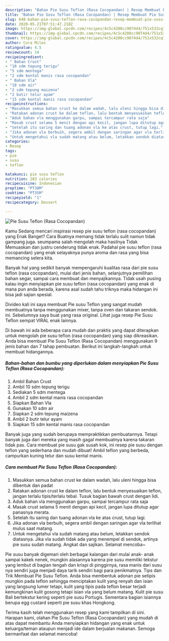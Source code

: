 ```yaml
---
description: "Bahan Pie Susu Teflon (Rasa Cocopandan) | Resep Membuat Pie Susu Teflon (Rasa Cocopandan) Yang Sedap"
title: "Bahan Pie Susu Teflon (Rasa Cocopandan) | Resep Membuat Pie Susu Teflon (Rasa Cocopandan) Yang Sedap"
slug: 648-bahan-pie-susu-teflon-rasa-cocopandan-resep-membuat-pie-susu-teflon-rasa-cocopandan-yang-sedap
date: 2020-05-21T07:51:47.218Z
image: https://img-global.cpcdn.com/recipes/4c5c4208cc9074d4/751x532cq70/pie-susu-teflon-rasa-cocopandan-foto-resep-utama.jpg
thumbnail: https://img-global.cpcdn.com/recipes/4c5c4208cc9074d4/751x532cq70/pie-susu-teflon-rasa-cocopandan-foto-resep-utama.jpg
cover: https://img-global.cpcdn.com/recipes/4c5c4208cc9074d4/751x532cq70/pie-susu-teflon-rasa-cocopandan-foto-resep-utama.jpg
author: Cora Miles
ratingvalue: 4.5
reviewcount: 14
recipeingredient:
- " Bahan Crust"
- "10 sdm tepung terigu"
- "5 sdm mentega"
- "2 sdm kental manis rasa cocopandan"
- " Bahan Vla"
- "10 sdm air"
- "2 sdm tepung maizena"
- "2 butir telur ayam"
- "15 sdm kental manis rasa cocopandan"
recipeinstructions:
- "Masukkan semua bahan crust ke dalam wadah, lalu uleni hingga bisa dibentuk dan padat"
- "Ratakan adonan crust ke dalam teflon, lalu bentuk menyesuaikan teflon, jangan terlalu tipis/terlalu tebal. Tusuk bagian bawah crust dengan lidi."
- "Aduk bahan vla menggunakan garpu, sampai tercampur rata saja"
- "Masak crust selama 5 menit dengan api kecil, jangan lupa ditutup agar panasnya merata."
- "Setelah itu saring dan tuang adonan vla ke atas crust, tutup lagi."
- "Jika adonan vla berbuih, segera ambil dengan saringan agar vla terlihat mulus saat matang."
- "Untuk mengetahui vla sudah matang atau belum, letakkan sendok diatasnya. Jika vla sudah tidak ada yang menempel di sendok, artinya pie susu sudah matang. Angkat dan sajikan. Selamat mencoba~"
categories:
- Resep
tags:
- pie
- susu
- teflon

katakunci: pie susu teflon 
nutrition: 283 calories
recipecuisine: Indonesian
preptime: "PT38M"
cooktime: "PT35M"
recipeyield: "1"
recipecategory: Dessert

---
```



![Pie Susu Teflon (Rasa Cocopandan)](https://img-global.cpcdn.com/recipes/4c5c4208cc9074d4/751x532cq70/pie-susu-teflon-rasa-cocopandan-foto-resep-utama.jpg)

Kamu Sedang mencari inspirasi resep pie susu teflon (rasa cocopandan) yang Enak Banget? Cara Buatnya memang tidak terlalu sulit namun tidak gampang juga. seumpama salah mengolah maka hasilnya Tidak Memuaskan dan justru cenderung tidak enak. Padahal pie susu teflon (rasa cocopandan) yang enak selayaknya punya aroma dan rasa yang bisa memancing selera kita.

Banyak hal yang sedikit banyak mempengaruhi kualitas rasa dari pie susu teflon (rasa cocopandan), mulai dari jenis bahan, selanjutnya pemilihan bahan segar, sampai cara membuat dan menyajikannya. Tidak usah pusing kalau ingin menyiapkan pie susu teflon (rasa cocopandan) yang enak di mana pun anda berada, karena asal sudah tahu triknya maka hidangan ini bisa jadi sajian spesial.

Divideo kali ini saya membuat Pie susu Teflon yang sangat mudah membuatnya tanpa menggunakan mixer, tanpa oven dan takaran sendok. ini. Sebelumnya saya buat yang rasa original. Lihat juga resep Pie Susu Teflon sempat VIRAL enak lainnya.


Di bawah ini ada beberapa cara mudah dan praktis yang dapat diterapkan untuk mengolah pie susu teflon (rasa cocopandan) yang siap dikreasikan. Anda bisa membuat Pie Susu Teflon (Rasa Cocopandan) menggunakan 9 jenis bahan dan 7 tahap pembuatan. Berikut ini langkah-langkah untuk membuat hidangannya.

<!--inarticleads1-->

##### Bahan-bahan dan bumbu yang diperlukan dalam menyiapkan Pie Susu Teflon (Rasa Cocopandan):

1. Ambil  Bahan Crust
1. Ambil 10 sdm tepung terigu
1. Sediakan 5 sdm mentega
1. Ambil 2 sdm kental manis rasa cocopandan
1. Siapkan  Bahan Vla
1. Gunakan 10 sdm air
1. Siapkan 2 sdm tepung maizena
1. Ambil 2 butir telur ayam
1. Siapkan 15 sdm kental manis rasa cocopandan


Banyak juga yang sudah berupaya mempraktikkan pembuatannya. Tetapi banyak juga dari mereka yang masih gagal membuatnya karena takaran tidak pas. Cara membuat pie susu gak susah kok, ini resep pie susu dengan teflon yang sederhana dan mudah dibuat! Ambil teflon yang berbeda, campurkan kuning telur dan susu kental manis. 

<!--inarticleads2-->

##### Cara membuat Pie Susu Teflon (Rasa Cocopandan):

1. Masukkan semua bahan crust ke dalam wadah, lalu uleni hingga bisa dibentuk dan padat
1. Ratakan adonan crust ke dalam teflon, lalu bentuk menyesuaikan teflon, jangan terlalu tipis/terlalu tebal. Tusuk bagian bawah crust dengan lidi.
1. Aduk bahan vla menggunakan garpu, sampai tercampur rata saja
1. Masak crust selama 5 menit dengan api kecil, jangan lupa ditutup agar panasnya merata.
1. Setelah itu saring dan tuang adonan vla ke atas crust, tutup lagi.
1. Jika adonan vla berbuih, segera ambil dengan saringan agar vla terlihat mulus saat matang.
1. Untuk mengetahui vla sudah matang atau belum, letakkan sendok diatasnya. Jika vla sudah tidak ada yang menempel di sendok, artinya pie susu sudah matang. Angkat dan sajikan. Selamat mencoba~


Pie susu banyak digemari oleh berbagai kalangan dari mulai anak- anak sampai kakek nenek, mungkin alasannya karena pie susu memiliki tekstur yang lembut di bagian tengah dan krispi di pinggirnya, rasa manis dari susu nya sendiri juga menjadi daya tarik sendiri bagi para penikmatnya. Tips dan Trik Membuat Pie Susu Teflon. Anda bisa membentuk adonan pie setipis mungkin pada teflon sehingga menciptakan kulit yang renyah dan isian yang langsung lumer tetapi, kulit yang tipis pada teflon besar terjadi kemungkinan kulit gosong tetapi isian vla yang belum matang. Kulit pie susu Bali bertekstur kering seperti pie susu Portugis. Sementara bagian isiannya berupa egg custard seperti pie susu khas Hongkong. 

Terima kasih telah menggunakan resep yang kami tampilkan di sini. Harapan kami, olahan Pie Susu Teflon (Rasa Cocopandan) yang mudah di atas dapat membantu Anda menyiapkan hidangan yang enak untuk keluarga/teman ataupun menjadi ide dalam berjualan makanan. Semoga bermanfaat dan selamat mencoba!
